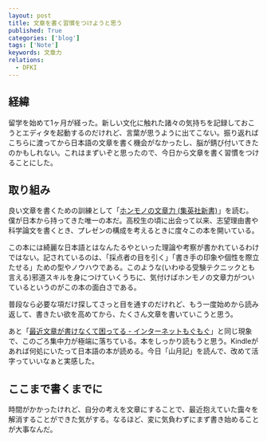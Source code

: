 ```yaml
---
layout: post
title: 文章を書く習慣をつけようと思う
published: True
categories: ['blog']
tags: ['Note']
keywords: 文章力
relations:
  - DFKI
---
```


## 経緯

留学を始めて1ヶ月が経った。新しい文化に触れた諸々の気持ちを記録しておこうとエディタを起動するのだけれど、言葉が思うように出てこない。振り返ればこちらに渡ってから日本語の文章を書く機会がなかったし、脳が錆び付いてきたのかもしれない。これはまずいぞと思ったので、今日から文章を書く習慣をつけることにした。

## 取り組み

良い文章を書くための訓練として「<a href="http://www.amazon.co.jp/gp/product/4087200566/ref=as_li_qf_sp_asin_tl?ie=UTF8&camp=247&creative=1211&creativeASIN=4087200566&linkCode=as2&tag=mrk1869-22">ホンモノの文章力 (集英社新書)</a><img src="http://ir-jp.amazon-adsystem.com/e/ir?t=mrk1869-22&l=as2&o=9&a=4087200566" width="1" height="1" border="0" alt="" style="border:none !important; margin:0px !important;" />」を読む。僕が日本から持ってきた唯一の本だ。高校生の頃に出会って以来、志望理由書や科学論文を書くとき、プレゼンの構成を考えるときに度々この本を開いている。

この本には綺麗な日本語とはなんたるやといった理論や考察が書かれているわけではない。記されているのは、「採点者の目を引く」「書き手の印象や個性を際立たせる」ための型やノウハウである。このような(いわゆる受験テクニックとも言える)邪道スキルを身につけていくうちに、気付けばホンモノの文章力がついているというのがこの本の面白さである。

普段なら必要な項だけ探してさっと目を通すのだけれど、もう一度始めから読み返して、書きたい欲を高めてから、たくさん文章を書いていこうと思う。

あと「[最近文章が書けなくて困ってる - インターネットもぐもぐ](http://mogmog.hateblo.jp/entries/2013/11/04)」と同じ現象で、このごろ集中力が極端に落ちている。本をしっかり読もうと思う。Kindleがあれば何処にいたって日本語の本が読める。今日「山月記」を読んで、改めて活字っていいなぁと実感した。

## ここまで書くまでに

時間がかかったけれど、自分の考えを文章にすることで、最近抱えていた靄々を解消することができた気がする。なるほど、変に気負わずにまず書き始めることが大事なんだ。
